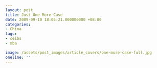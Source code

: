 ```yaml
---
layout: post
title: Just One More Case
date: 2009-09-10 18:05:21.000000000 +08:00
categories:
- China
tags:
- ceibs
- mba

image: /assets/post_images/article_covers/one-more-case-full.jpg
oneline: ''
---
```


